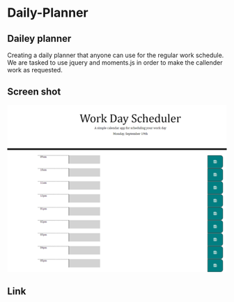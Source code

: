 # Daily-Planner

## Dailey planner
Creating a daily planner that anyone can use for the regular work schedule.
We are tasked to use jquery and moments.js in order to make the callender work as requested.

## Screen shot 

![](assets/Screenshot.png)

## Link




